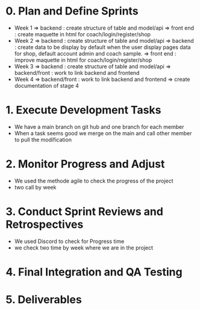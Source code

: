 # 0. Plan and Define Sprints
  - Week 1
    => backend : create structure of table and model/api
    => front end : create maquette in html for coach/login/register/shop
  - Week 2
    => backend : create structure of table and model/api
    => backend : create data to be display by default when the user display pages data for shop, default account admin and coach sample.
    => front end : improve maquette in html for coach/login/register/shop
  - Week 3
    => backend : create structure of table and model/api
    => backend/front : work to link backend and frontend
  - Week 4
    => backend/front : work to link backend and frontend
    => create documentation of stage 4
# 1. Execute Development Tasks
- We have a main branch on git hub and one branch for each member
- When a task seems good we merge on the main and call other member to pull the modification
# 2. Monitor Progress and Adjust
- We used the methode agile to check the progress of the project
- two call by week
# 3. Conduct Sprint Reviews and Retrospectives
- We used Discord to check for Progress time
- we check two time by week where we are in the project
# 4. Final Integration and QA Testing
# 5. Deliverables
